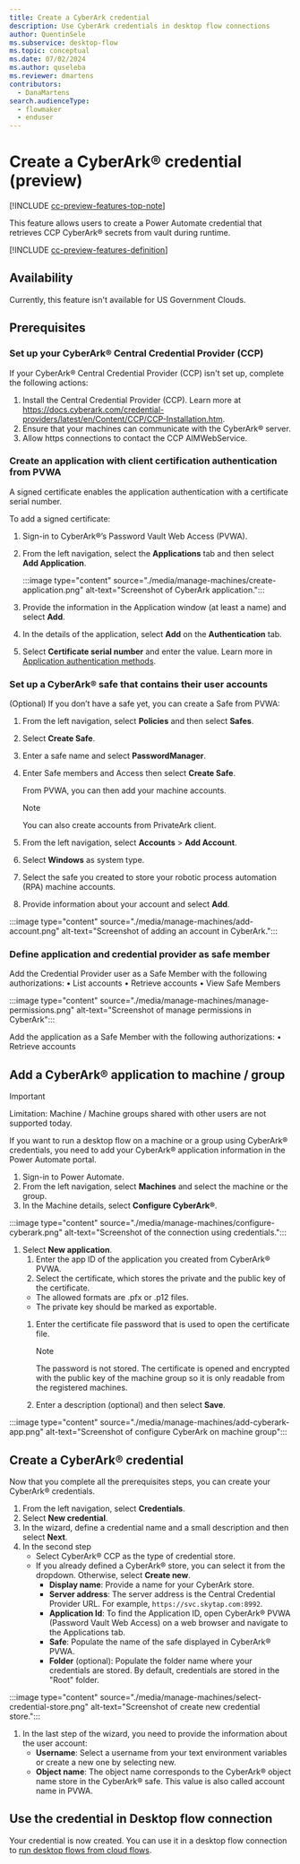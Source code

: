 ```yaml
---
title: Create a CyberArk credential
description: Use CyberArk credentials in desktop flow connections 
author: QuentinSele
ms.subservice: desktop-flow
ms.topic: conceptual
ms.date: 07/02/2024
ms.author: quseleba
ms.reviewer: dmartens
contributors:
  - DanaMartens
search.audienceType: 
  - flowmaker
  - enduser
---
```


# Create a CyberArk® credential (preview)

[!INCLUDE [cc-preview-features-top-note](../includes/cc-preview-features-top-note.md)]

This feature allows users to create a Power Automate credential that retrieves CCP CyberArk® secrets from vault during runtime.

[!INCLUDE [cc-preview-features-definition](../includes/cc-preview-features-definition.md)]

## Availability

Currently, this feature isn't available for US Government Clouds.

## Prerequisites

### Set up your CyberArk® Central Credential Provider (CCP)

If your CyberArk® Central Credential Provider (CCP) isn't set up, complete the following actions:

1. Install the Central Credential Provider (CCP). Learn more at <https://docs.cyberark.com/credential-providers/latest/en/Content/CCP/CCP-Installation.htm>.
1. Ensure that your machines can communicate with the CyberArk® server.
1. Allow https connections to contact the CCP AIMWebService.

### Create an application with client certification authentication from PVWA

A signed certificate enables the application authentication with a certificate serial number.

To add a signed certificate:

1. Sign-in to CyberArk®’s Password Vault Web Access (PVWA).
1. From the left navigation, select the **Applications** tab and then select **Add Application**.

    :::image type="content" source="./media/manage-machines/create-application.png" alt-text="Screenshot of CyberArk application.":::

1. Provide the information in the Application window (at least a name) and select **Add**.
1. In the details of the application, select **Add** on the **Authentication** tab.
1. Select **Certificate serial number** and enter the value. Learn more in [Application authentication methods](https://docs.cyberark.com/credential-providers/Latest/en/Content/CP%20and%20ASCP/Application-Authentication-Methods-general.htm#ClientCert).

### Set up a CyberArk® safe that contains their user accounts

(Optional) If you don’t have a safe yet, you can create a Safe from PVWA:

1. From the left navigation, select **Policies** and then select **Safes**.
1. Select **Create Safe**.
1. Enter a safe name and select **PasswordManager**.
1. Enter Safe members and Access then select **Create Safe**.

    From PVWA, you can then add your machine accounts.

    > [!NOTE]
    > You can also create accounts from PrivateArk client.

1. From the left navigation, select **Accounts** > **Add Account**.
1. Select **Windows** as system type.
1. Select the safe you created to store your robotic process automation (RPA) machine accounts.
1. Provide information about your account and select **Add**.

:::image type="content" source="./media/manage-machines/add-account.png" alt-text="Screenshot of adding an account in CyberArk.":::

### Define application and credential provider as safe member

Add the Credential Provider user as a Safe Member with the following authorizations:
• List accounts
• Retrieve accounts
• View Safe Members

:::image type="content" source="./media/manage-machines/manage-permissions.png" alt-text="Screenshot of manage permissions in CyberArk":::

Add the application as a Safe Member with the following authorizations:
• Retrieve accounts

## Add a CyberArk® application to machine / group

> [!IMPORTANT]
>
> Limitation: Machine / Machine groups shared with other users are not supported today.

If you want to run a desktop flow on a machine or a group using CyberArk® credentials, you need to add your CyberArk® application information in the Power Automate portal.

1. Sign-in to Power Automate.
1. From the left navigation, select **Machines** and select the machine or the group.
1. In the Machine details, select **Configure CyberArk®**.

:::image type="content" source="./media/manage-machines/configure-cyberark.png" alt-text="Screenshot of the connection using credentials.":::

1. Select **New application**.
    1. Enter the app ID of the application you created from CyberArk® PVWA.
    1. Select the certificate, which stores the private and the public key of the certificate.
    - The allowed formats are .pfx or .p12 files.
    - The private key should be marked as exportable.
    1. Enter the certificate file password that is used to open the certificate file.

        > [!NOTE]
        > The password is not stored. The certificate is opened and encrypted with the public key of the machine group so it is only readable from the registered machines.

    1. Enter a description (optional) and then select **Save**.

:::image type="content" source="./media/manage-machines/add-cyberark-app.png" alt-text="Screenshot of configure CyberArk on machine group":::

## Create a CyberArk® credential

Now that you complete all the prerequisites steps, you can create your CyberArk® credentials.

1. From the left navigation, select **Credentials**.
1. Select **New credential**.
1. In the wizard, define a credential name and a small description and then select **Next**.
1. In the second step
     - Select CyberArk® CCP as the type of credential store.
     - If you already defined a CyberArk® store, you can select it from the dropdown. Otherwise, select **Create new**.
       - **Display name**: Provide a name for your CyberArk store.
       - **Server address**: The server address is the Central Credential Provider URL. For example, `https://svc.skytap.com:8992`.
       - **Application Id**: To find the Application ID, open CyberArk® PVWA (Password Vault Web Access) on a web browser and navigate to the Applications tab.
       - **Safe**: Populate the name of the safe displayed in CyberArk® PVWA.
       - **Folder** (optional): Populate the folder name where your credentials are stored. By default, credentials are stored in the "Root" folder.

:::image type="content" source="./media/manage-machines/select-credential-store.png" alt-text="Screenshot of create new credential store.":::

1. In the last step of the wizard, you need to provide the information about the user account:
    - **Username**: Select a username from your text environment variables or create a new one by selecting new.
    - **Object name**: The object name corresponds to the CyberArk® object name store in the CyberArk® safe. This value is also called account name in PVWA.
  
## Use the credential in Desktop flow connection

Your credential is now created. You can use it in a desktop flow connection to [run desktop flows from cloud flows](trigger-desktop-flows.md).

